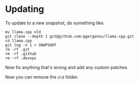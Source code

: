 # Updating

To update to a new snapshot, do something like:

    mv llama.cpp old
    git clone --depth 1 git@github.com:ggerganov/llama.cpp.git
    cd llama.cpp
    git log -n 1 > SNAPSHOT
    rm -rf .git
    rm -rf .github
    rm -rf .devops

Now fix anything that's wrong and add any custom patches.

Now you can remove the `old` folder.
